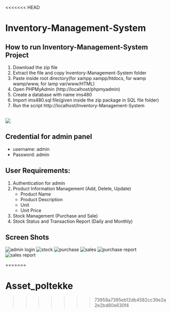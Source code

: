 <<<<<<< HEAD
# Inventory-Management-System
## How to run Inventory-Management-System Project
1. Download the zip file
2. Extract the file and copy Inventory-Management-System folder
3. Paste inside root directory(for xampp xampp/htdocs, for wamp wamp/www, for lamp var/www/HTML)
4. Open PHPMyAdmin (http://localhost/phpmyadmin)
5. Create a database with name ims480
6. Import ims480.sql file(given inside the zip package in SQL file folder)
7. Run the script http://localhost/Inventory-Management-System

<br>
<a href="https://www.buymeacoffee.com/ashiquranik"><img src="https://img.buymeacoffee.com/button-api/?text=Buy me a coffee&emoji=&slug=ashiquranik&button_colour=5F7FFF&font_colour=ffffff&font_family=Cookie&outline_colour=000000&coffee_colour=FFDD00" /></a>
<br>

## Credential for admin panel
- username: admin
- Password: admin

## User Requirements:
1. Authentication for admin
2. Product Information Management (Add, Delete, Update)
   - Product Name
   - Product Description
   - Unit
   - Unit Price
3. Stock Management (Purchase and Sale)
4. Stock Status and Transaction Report (Daily and Monthly)
## Screen Shots
![admin login](https://user-images.githubusercontent.com/38730778/212720829-dc8a14dc-4125-49ec-9375-fba999fc5f1f.JPG)
![stock](https://user-images.githubusercontent.com/38730778/212720833-8b98b642-54ee-4eb1-a8ed-022d3552d853.JPG)
![purchase](https://user-images.githubusercontent.com/38730778/212720812-4926957c-a7aa-456e-a547-d04f8576eab2.JPG)
![sales](https://user-images.githubusercontent.com/38730778/212720820-09add760-b979-49f8-8ed4-a322d966211e.JPG)
![purchase report](https://user-images.githubusercontent.com/38730778/212720823-34af56a2-1827-4d6f-abc1-7fd13cbaeac6.JPG)
![sales report](https://user-images.githubusercontent.com/38730778/212720825-0636c339-1897-4649-94d2-095625c09240.JPG)


=======
# Asset_poltekke
>>>>>>> 73958a7395eb12db4582cc39e2a2e2bd80e630f4

